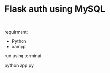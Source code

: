 <h1>Flask auth using MySQL</h1><br>
<p>requirment:</p>
<ul>
  <li>Python</li>
  <li>xampp</li>
</ul>
<p>run using terminal </p>
<P>python app.py</P>
